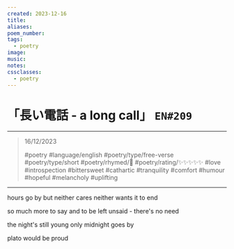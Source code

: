 ```yaml
---
created: 2023-12-16
title:
aliases:
poem_number:
tags:
  - poetry
image:
music:
notes:
cssclasses:
  - poetry
---
```

# 「長い電話 - a long call」 `EN#209`

---

> 16/12/2023
> 
> #poetry 
> #language/english 
> #poetry/type/free-verse #poetry/type/short 
> #poetry/rhymed/🔴 
> #poetry/rating/✨✨✨✨✨ 
> #love #introspection #bittersweet #cathartic #tranquility #comfort #humour #hopeful #melancholy #uplifting 

---

hours go by
but neither cares
neither wants it to end

so much more to say
and to be left unsaid
 \- there's no need

the night's still young
only midnight goes by

plato would be proud